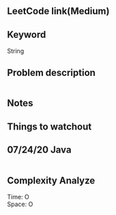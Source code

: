 ## LeetCode link(Medium)


## Keyword
String

## Problem description
```

```



## Notes


## Things to watchout

## 07/24/20 Java

```java


```
## Complexity Analyze
Time: O       \
Space: O